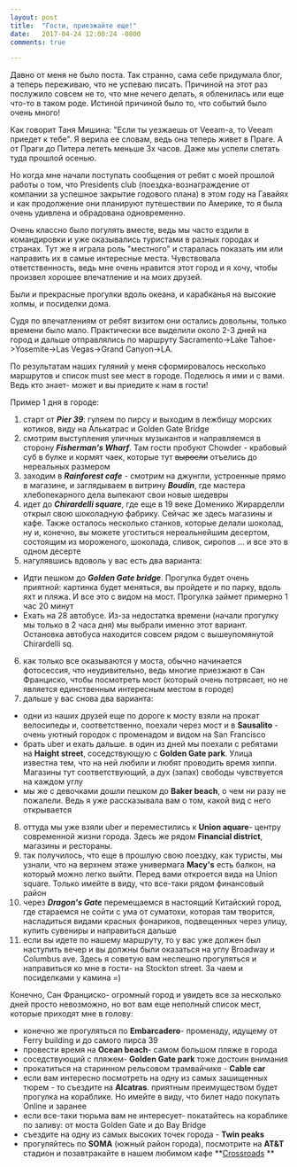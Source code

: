 ```yaml
---
layout: post
title:  "Гости, приезжайте еще!"
date:   2017-04-24 12:00:24 -0800
comments: true

---
```


Давно от меня не было поста. Так странно, сама себе придумала блог, а теперь переживаю, что не успеваю писать. 
Причиной на этот раз послужило совсем не то, что мне нечего делать, я обленилась или еще что-то в таком роде. Истиной причиной было то, что событий было очень много!

<!--separate-->

Как говорит Таня Мишина: "Если ты уезжаешь от Veeam-а, то Veeam приедет к тебе". Я верила ее словам, ведь она теперь живет в Праге. А от Праги до Питера лететь меньше 3х часов. Даже мы успели слетать туда прошлой осенью.

Но когда мне начали поступать сообщения от ребят с моей прошлой работы о том, что Presidents club (поездка-вознаграждение от компании за успешное закрытие годового плана) в этом году на Гавайях и как продолжение они планируют путешествии по Америке, то я была очень удивлена и обрадована одновременно. 

Очень классно было погулять вместе, ведь мы часто ездили в командировки и уже оказывались туристами в разных городах и странах. Тут же я играла роль "местного" и старалась показать им  или направить их в самые интересные места. Чувствовала ответственность, ведь мне очень нравится этот город и я хочу, чтобы произвел хорошее впечатление и на моих друзей. 

Были и прекрасные прогулки вдоль океана, и карабканья на высокие холмы, и посиделки дома. 

Судя по впечатлениям от ребят визитом они остались довольны, только времени было мало. Практически все выделили около 2-3 дней на город и дальше отправлялись по маршруту Sacramento->Lake Tahoe->Yosemite->Las Vegas->Grand Canyon->LA. 


По результатам наших гуляний у меня сформировалось несколько маршрутов и список must see мест в городе. Поделюсь я ими и с вами. Ведь кто знает- может и вы приедите к нам в гости!

Пример 1 дня в городе:
1. старт от **_Pier 39_**: гуляем по пирсу и выходим в лежбищу морских котиков, виду на Алькатрас и Golden Gate Bridge
2. смотрим выступления уличных музыкантов и направляемся в сторону **_Fisherman's Wharf_**. Там гости пробуют Chowder - крабовый суб в булке и кормят чаек, которые тут ~~выросли~~ отъелись до нереальных размером
3. заходим в **_Rainforest cafe_** - смотрим на джунгли, устроенные прямо в магазине, и заглядываем в витрину **_Boudin_**, где мастера хлебопекарного дела выпекают свои новые шедевры
4. идет до **_Chirardelli square_**, где еще в 19 веке Доменико Жирарделли открыл свою шоколадную фабрику. Сейчас же здесь магазины и кафе. Также осталось несколько станков, которые делали шоколад, ну и, конечно, вы можете угоститься нереальнейшим десертом, состоящим из мороженого, шоколада, сливок, сиропов ... и все это в одном десерте
5. нагулявшись вдоволь у вас есть два варианта:
  * Идти пешком до **_Golden Gate bridge_**. Прогулка будет очень приятной: картинка будет меняться, вы пройдете и по парку, вдоль яхт и пляжа. И все это с видом на мост. Прогулка займет примерно 1 час 20 минут
  * Ехать на 28 автобусе. Из-за недостатка времени (начали прогулку мы только в 2 часа дня) мы выбрали именно этот вариант. Остановка автобуса находится совсем рядом с вышеупомянутой Chirardelli sq.
6. как только все оказываются у моста, обычно начинается фотосессия, что неудивительно, ведь многие приезжают в Сан Франциско, чтобы посмотреть мост (который очень потрясает, но не является единственным интересным местом в городе)
7. дальше у вас снова два варианта:
  * одни из наших друзей еще по дороге к мосту взяли на прокат велосипеды и, соответственно, поехали через мост и в **__Sausalito__** - очень уютный городок с променадом и видом на  San Francisco
  * брать uber и ехать дальше.  в один из дней мы поехали с ребятами на **__Haight street__**, соседствующую с **__Golden Gate park__**. Улица известна тем, что на ней любили и любят проводить время хиппи. Магазины тут соответствующий, а дух (запах) свободы чувствуется на каждом углу
  * мы же с девочками дошли пешком до **__Baker beach__**, о чем ни разу не пожалели. Ведь я уже рассказывала вам о том, какой вид с него открывается
8. оттуда мы уже взяли uber и переместились к **__Union aquare__**-  центру современной жизни города. Здесь же рядом  **__Financial district__**, магазины и рестораны. 
9. так получилось, что еще в прошлую свою поездку, как туристы, мы узнали, что на верхнем этаже универмага  **__Macy's__** есть балкон, на который можно легко выйти. Перед вами откроется вида на Union square. Только имейте в виду, что все-таки рядом финансовый район
10. через **_Dragon's Gate_** перемещаемся в настоящий Китайский город, где стараемся не сойти с ума от суматохи, которая там творится, насладиться видами красных фонариков, подвещенных через улицу, купить сувениры и направиться дальше
11. если вы идете по нашему маршруту, то у вас уже должен был наступить вечер и вы должны были оказаться на углу Broadway и Columbus ave. Здесь я советую вам неспешно прогуляться и направиться ко мне в гости- на Stockton street. За чаем и посиделками у камина =)

Конечно, Сан Франциско- огромный город и увидеть все за несколько дней просто невозможно, но вот вам еще неполный список мест, которые приходят мне в голову:
  * конечно же прогуляться по **Embarcadero**- променаду, идущему от Ferry building и до самого пирса 39
  * провести время на **Ocean beach**- самом большом пляже в города
  * соседствующий с пляжем- **Golden Gate park** тоже достоин внимания
  * прокатиться на старинном рельсовом трамвайчике - **Cable car**
  * если вам интересно посмотреть на одну из самых зашищенных тюрем - то съездите на **Alcatras**. приятным преимуществом будет прогулка на кораблике. Но имейте в виду, что билет надо покупать Online и заранее
  * если все-таки тюрьма вам не интересует- покатайтесь на кораблике по заливу: от моста Golden Gate и до Bay Bridge
  * съездите на одну из самых высоких точек города - **Twin peaks**
  * прогуляйтесь по **SOMA** (южный район города), посмотрите на **AT&T** стадион и позавтракайте в нашем любимом кафе **<a target="_blank" href="https://www.google.com/maps/place/Crossroads+Cafe/@37.7831518,-122.3912285,17z/data=!3m1!4b1!4m5!3m4!1s0x8085807795fba00f:0xa591cf34d8738ba4!8m2!3d37.7831518!4d-122.3890398">Crossroads</a> **
  
  
 
